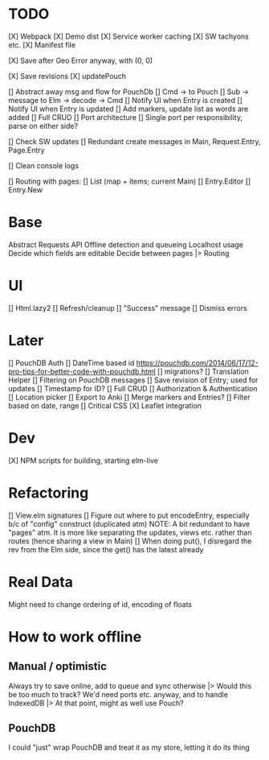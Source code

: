 # TODO
[X] Webpack
[X] Demo dist
[X] Service worker caching
[X] SW tachyons etc.
[X] Manifest file

[X] Save after Geo Error anyway, with (0, 0)

[X] Save revisions
[X] updatePouch

[] Abstract away msg and flow for PouchDb
  [] Cmd -> to Pouch
  [] Sub -> message to Elm -> decode -> Cmd
  [] Notify UI when Entry is created
  [] Notify UI when Entry is updated
  [] Add markers, update list as words are added
  [] Full CRUD
  [] Port architecture
    [] Single port per responsibility, parse on either side?

[] Check SW updates
[] Redundant create messages in Main, Request.Entry, Page.Entry


[] Clean console logs

[] Routing with pages:
  [] List (map + items; current Main)
  [] Entry.Editor
  [] Entry.New


# Base
Abstract Requests API
Offline detection and queueing
Localhost usage
Decide which fields are editable
Decide between pages
 |> Routing

# UI
[] Html.lazy2
[] Refresh/cleanup
[] "Success" message
[] Dismiss errors

# Later
[] PouchDB Auth
[] DateTime based id https://pouchdb.com/2014/06/17/12-pro-tips-for-better-code-with-pouchdb.html
[] migrations?
[] Translation Helper
[] Filtering on PouchDB messages
[] Save revision of Entry; used for updates
[] Timestamp for ID?
[] Full CRUD
[] Authorization & Authentication
[] Location picker
[] Export to Anki
[] Merge markers and Entries?
[] Filter based on date, range
[] Critical CSS
[X] Leaflet integration

# Dev
[X] NPM scripts for building, starting elm-live

# Refactoring
[] View.elm signatures
[] Figure out where to put encodeEntry, especially b/c of "config" construct (duplicated atm)
NOTE: A bit redundant to have "pages" atm. It is more like separating the updates, views etc. rather than routes (hence sharing a view in Main)
[] When doing put(), I disregard the rev from the Elm side, since the get() has the latest already

# Real Data
Might need to change ordering of id, encoding of floats

# How to work offline
## Manual / optimistic
Always try to save online, add to queue and sync otherwise
  |> Would this be too much to track? We'd need ports etc. anyway, and to handle IndexedDB
    |> At that point, might as well use Pouch?

## PouchDB
I could "just" wrap PouchDB and treat it as my store, letting it do its thing
